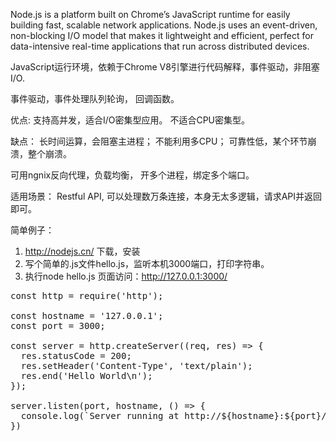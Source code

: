 Node.js is a platform built on Chrome’s JavaScript runtime for easily building fast, scalable network applications. Node.js uses an event-driven, non-blocking I/O model that makes it lightweight and efficient, perfect for data-intensive real-time applications that run across distributed devices.

JavaScript运行环境，依赖于Chrome V8引擎进行代码解释，事件驱动，非阻塞I/O.

事件驱动，事件处理队列轮询， 回调函数。

优点: 支持高并发，适合I/O密集型应用。 不适合CPU密集型。

缺点： 长时间运算，会阻塞主进程； 不能利用多CPU； 可靠性低，某个环节崩溃，整个崩溃。

可用ngnix反向代理，负载均衡， 开多个进程，绑定多个端口。

适用场景： Restful API, 可以处理数万条连接，本身无太多逻辑，请求API并返回即可。

简单例子：

1. http://nodejs.cn/ 下载，安装
2. 写个简单的.js文件hello.js，监听本机3000端口，打印字符串。
3. 执行node hello.js   页面访问：http://127.0.0.1:3000/
<pre>
const http = require('http');

const hostname = '127.0.0.1';
const port = 3000;

const server = http.createServer((req, res) => {
  res.statusCode = 200;
  res.setHeader('Content-Type', 'text/plain');
  res.end('Hello World\n');
});

server.listen(port, hostname, () => {
  console.log(`Server running at http://${hostname}:${port}/`);
})
</pre>




